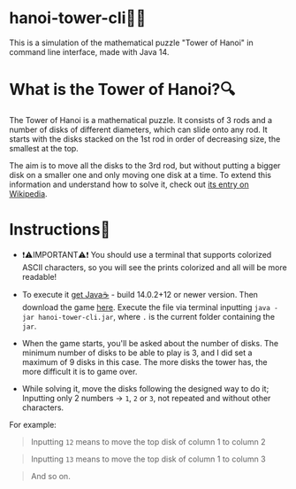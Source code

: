 # hanoi-tower-cli🧮🧠
This is a simulation of the mathematical puzzle "Tower of Hanoi" in command line interface, made with Java 14.

# What is the Tower of Hanoi?🔍
The Tower of Hanoi is a mathematical puzzle. It consists of 3 rods and a number of disks of different diameters, which can slide onto any rod. It starts with the disks stacked on the 1st rod in order of decreasing size, the smallest at the top.

The aim is to move all the disks to the 3rd rod, but without putting a bigger disk on a smaller one and only moving one disk at a time.
To extend this information and understand how to solve it, check out <a href="https://en.wikipedia.org/wiki/Tower_of_Hanoi">its entry on Wikipedia</a>.

# Instructions📄
- ❗⚠️IMPORTANT⚠️❗ You should use a terminal that supports colorized ASCII characters, so you will see the prints colorized and all will be more readable!

- To execute it <a href="https://adoptopenjdk.net/?variant=openjdk16&jvmVariant=hotspot">get Java☕</a> - build 14.0.2+12 or newer version. Then download the game <a href="putLink!">here</a>. Execute the file via terminal inputting `java -jar hanoi-tower-cli.jar`, where `.` is the current folder containing the `jar`.

- When the game starts, you'll be asked about the number of disks. The minimum number of disks to be able to play is 3, and I did set a maximum of 9 disks in this case. The more disks the tower has, the more difficult it is to game over.

- While solving it, move the disks following the designed way to do it; Inputting only 2 numbers -> `1`, `2` or `3`, not repeated and without other characters.

For example:

> Inputting `12` means to move the top disk of column 1 to column 2

> Inputting `13` means to move the top disk of column 1 to column 3

> And so on.
